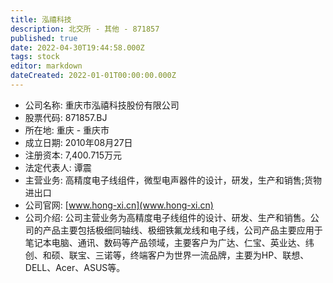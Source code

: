 ```yaml
---
title: 泓禧科技
description: 北交所 - 其他 - 871857
published: true
date: 2022-04-30T19:44:58.000Z
tags: stock
editor: markdown
dateCreated: 2022-01-01T00:00:00.000Z
---
```


- 公司名称: 重庆市泓禧科技股份有限公司
- 股票代码: 871857.BJ
- 所在地: 重庆 - 重庆市
- 成立日期: 2010年08月27日
- 注册资本: 7,400.715万元
- 法定代表人: 谭震
- 主营业务: 高精度电子线组件，微型电声器件的设计，研发，生产和销售;货物进出口
- 公司官网: [www.hong-xi.cn](www.hong-xi.cn)
- 公司介绍: 公司主营业务为高精度电子线组件的设计、研发、生产和销售。公司的产品主要包括极细同轴线、极细铁氟龙线和电子线，公司产品主要应用于笔记本电脑、通讯、数码等产品领域，主要客户为广达、仁宝、英业达、纬创、和硕、联宝、三诺等，终端客户为世界一流品牌，主要为HP、联想、DELL、Acer、ASUS等。


